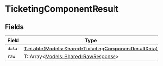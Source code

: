 # TicketingComponentResult


## Fields

| Field                                                                                                          | Type                                                                                                           | Required                                                                                                       | Description                                                                                                    |
| -------------------------------------------------------------------------------------------------------------- | -------------------------------------------------------------------------------------------------------------- | -------------------------------------------------------------------------------------------------------------- | -------------------------------------------------------------------------------------------------------------- |
| `data`                                                                                                         | [T.nilable(Models::Shared::TicketingComponentResultData)](../../models/shared/ticketingcomponentresultdata.md) | :heavy_minus_sign:                                                                                             | N/A                                                                                                            |
| `raw`                                                                                                          | T::Array<[Models::Shared::RawResponse](../../models/shared/rawresponse.md)>                                    | :heavy_minus_sign:                                                                                             | N/A                                                                                                            |